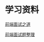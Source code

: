 # 学习资料
[前端面试之道](https://yuchengkai.cn/docs/frontend/)

[前端面试题整理](http://blog.poetries.top/FE-Interview-Questions/)
